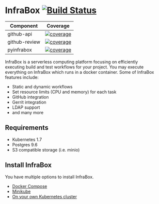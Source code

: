 # InfraBox [![Build Status](https://infrabox.ninja/api/cli/v1/project/0c8204bb-7ce5-48a3-aa08-0fc38d7255d0/build/state.svg?branch=master)](https://demo.infrabox.net/dashboard/project/e8a9bf87-10c8-41fa-b632-f6bb40d0d14e)

|Component|Coverage|
|---------|--------|
|github-api|[![coverage](https://infrabox.ninja/api/cli/v1/project/0c8204bb-7ce5-48a3-aa08-0fc38d7255d0/badge.svg?subject=coverage&job_name=ib/github-api)](https://infrabox.ninja/dashboard/#/project/infrabox)|
|github-review|[![coverage](https://infrabox.ninja/api/cli/v1/project/0c8204bb-7ce5-48a3-aa08-0fc38d7255d0/badge.svg?subject=coverage&job_name=ib/test/github-review)](https://infrabox.ninja/dashboard/#/project/infrabox)|
|pyinfrabox|[![coverage](https://infrabox.ninja/api/cli/v1/project/0c8204bb-7ce5-48a3-aa08-0fc38d7255d0/badge.svg?subject=coverage&job_name=ib/test/pyinfrabox)](https://infrabox.ninja/dashboard/#/project/infrabox)|

InfraBox is a serverless computing platform focusing on efficiently executing build and test workflows for your project. You may execute everything on InfraBox which runs in a docker container. Some of InfraBox features include:

- Static and dynamic workflows
- Set resource limits (CPU and memory) for each task
- GitHub integration
- Gerrit integration
- LDAP support
- and many more

## Requirements

- Kubernetes 1.7
- Postgres 9.6
- S3 compatible storage (i.e. minio)

## Install InfraBox
You have multiple options to install InfraBox.

- [Docker Compose](docs/install_docker_compose.md)
- [Minikube](docs/install_minikube.md)
- [On your own Kubernetes cluster](docs/install_kubernetes.md)
